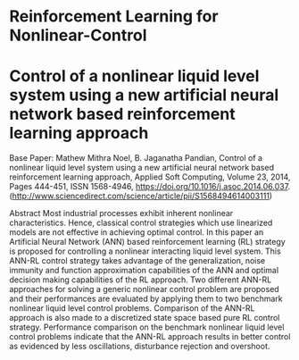 # Reinforcement Learning for Nonlinear-Control
# Control of a nonlinear liquid level system using a new artificial neural network based reinforcement learning approach

Base Paper: 
Mathew Mithra Noel, B. Jaganatha Pandian, Control of a nonlinear liquid level system using a new artificial neural network based reinforcement learning approach, Applied Soft Computing, Volume 23, 2014, Pages 444-451, ISSN 1568-4946, https://doi.org/10.1016/j.asoc.2014.06.037. (http://www.sciencedirect.com/science/article/pii/S1568494614003111)


Abstract
Most industrial processes exhibit inherent nonlinear characteristics. Hence, classical control strategies which use linearized models are not effective in achieving optimal control. In this paper an Artificial Neural Network (ANN) based reinforcement learning (RL) strategy is proposed for controlling a nonlinear interacting liquid level system. This ANN-RL control strategy takes advantage of the generalization, noise immunity and function approximation capabilities of the ANN and optimal decision making capabilities of the RL approach. Two different ANN-RL approaches for solving a generic nonlinear control problem are proposed and their performances are evaluated by applying them to two benchmark nonlinear liquid level control problems. Comparison of the ANN-RL approach is also made to a discretized state space based pure RL control strategy. Performance comparison on the benchmark nonlinear liquid level control problems indicate that the ANN-RL approach results in better control as evidenced by less oscillations, disturbance rejection and overshoot.
